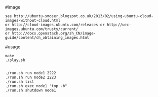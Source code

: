 #image

	see http://ubuntu-smoser.blogspot.co.uk/2013/02/using-ubuntu-cloud-images-without-cloud.html  
	or http://cloud-images.ubuntu.com/releases or http://uec-images.ubuntu.com/trusty/current/  
	or http://docs.openstack.org/zh_CN/image-guide/content/ch_obtaining_images.html  

#usage

	make
	./play.sh


	./run.sh run node1 2222
	./run.sh run node2 2223
	./run.sh list
	./run.sh exec node1 "top -b"
	./run.sh shutdown node1
	